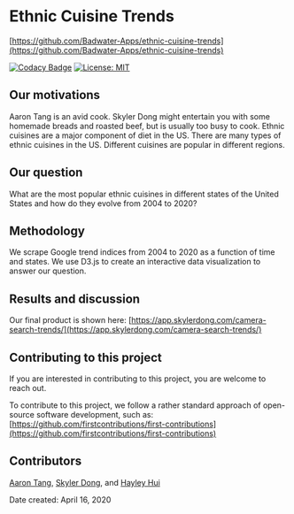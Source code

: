 # Ethnic Cuisine Trends

[https://github.com/Badwater-Apps/ethnic-cuisine-trends](https://github.com/Badwater-Apps/ethnic-cuisine-trends)

[![Codacy Badge](https://api.codacy.com/project/badge/Grade/d34a95ea932a4bf9b6d6d551228e45d7)](https://www.codacy.com/gh/Badwater-Apps/ethnic-cuisine-trends?utm_source=github.com&amp;utm_medium=referral&amp;utm_content=Badwater-Apps/ethnic-cuisine-trends&amp;utm_campaign=Badge_Grade)
[![License: MIT](https://img.shields.io/badge/License-MIT-yellow.svg)](https://opensource.org/licenses/MIT)

## Our motivations

Aaron Tang is an avid cook. Skyler Dong might entertain you with
some homemade breads and roasted beef, but is usually too busy to cook.
Ethnic cuisines are a major component of diet in the US. There are many
types of ethnic cuisines in the US. Different cuisines are popular in
different regions.

## Our question

What are the most popular ethnic cuisines in different states of the
United States and how do they evolve from 2004 to 2020?

## Methodology

We scrape Google trend indices from 2004 to 2020 as a function of
time and states. We use D3.js to create an interactive data visualization
to answer our question.

## Results and discussion

Our final product is shown here:
[https://app.skylerdong.com/camera-search-trends/](https://app.skylerdong.com/camera-search-trends/)

## Contributing to this project

If you are interested in contributing to this project, you are welcome
to reach out.

To contribute to this project, we follow a rather standard approach of
open-source software development, such as:
[https://github.com/firstcontributions/first-contributions](https://github.com/firstcontributions/first-contributions)

## Contributors

[Aaron Tang](https://github.com/tangaw), [Skyler Dong](https://github.com/dongskyler), and [Hayley Hui](https://github.com/Hayleylhui)

Date created: April 16, 2020
